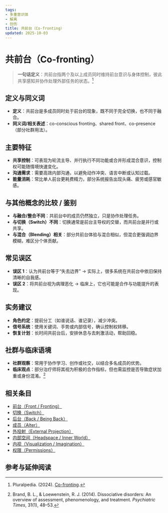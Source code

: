 ```yaml
---
tags:
- 多重意识体
- 解离
- 创伤
title: 共前台（Co-fronting）
updated: 2025-10-03
---
```


# 共前台（Co-fronting）

> **一句话定义**：共前台指两个及以上成员同时维持前台意识与身体控制，彼此共享感知并协作处理外部任务的状态。[^pluralpedia-cofront]

## 定义与同义词

- **定义**：共前台是多成员同时处于前台的现象，既不同于完全切换，也不同于融合。
- **同义词/相关表述**：co-conscious fronting、shared front、co-presence（部分社群用法）。

## 主要特征

- **共享控制**：可表现为轮流主导、并行执行不同功能或合并形成混合意识，控制权可能随情境快速变化。
- **沟通需求**：需要高效内部沟通，以避免动作冲突、语言中断或认知过载。
- **能量消耗**：常比单人前台更耗费精力，部分系统报告出现头痛、疲劳或感官敏感。

## 与其他概念的比较 / 鉴别

- **与融合/整合不同**：共前台中的成员仍然独立，只是协作处理任务。
- **与切换（Switch）不同**：切换通常是前台主导权的交替，而共前台是并行或共享。
- **与混合（Blending）相关**：部分共前台体验与混合相似，但混合更强调边界模糊，难区分个体贡献。

## 常见误区

- **误区 1**：认为共前台等于“失去边界” → 实际上，很多系统在共前台中依旧保持清晰的自我感。
- **误区 2**：将共前台视为病理恶化 → 临床上，它也可能是合作与功能提升的表现。

## 实务建议

- **角色约定**：提前分工（如谁说话、谁记录），减少冲突。
- **信号系统**：使用关键词、手势或内部信号，确认控制权转移。
- **恢复计划**：长时间共前台后，安排休息与去刺激活动，帮助回稳。

## 社群与临床语境

- **社群观察**：常用于协作学习、创作或社交，以结合多名成员的优势。
- **临床观点**：部分治疗师将其视为积极的合作指标，但也需监控是否导致症状加重或身份混淆。[^brand2014]

## 相关条目

- [前台（Front / Fronting）](/entries/Front-Fronting.md)
- [切换（Switch）](/entries/Switch.md)
- [后台（Back / Being Back）](/entries/Back-Being-Back.md)
- [成员（Alter）](/entries/Alter.md)
- [外投射（External Projection）](/entries/External-Projection.md)
- [内部空间（Headspace / Inner World）](/entries/Headspace-Inner-World.md)
- [内视（Visualization / Imagination）](/entries/Visualization-Imagination.md)
- [权限（Permissions）](/entries/Permissions.md)

## 参考与延伸阅读

[^pluralpedia-cofront]: Pluralpedia. (2024). [Co-fronting](https://pluralpedia.org/w/Co-fronting).
[^brand2014]: Brand, B. L., & Loewenstein, R. J. (2014). Dissociative disorders: An overview of assessment, phenomenology, and treatment. _Psychiatric Times_, 31(1), 48–53.
